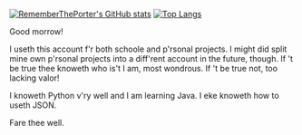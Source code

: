 [![RememberThePorter's GitHub stats](https://github-readme-stats.vercel.app/api?username=RememberThePorter&hide=stars,prs,issues&show_icons=true&theme=transparent&hide_rank=true)](https://github.com/anuraghazra/github-readme-stats)
[![Top Langs](https://github-readme-stats.vercel.app/api/top-langs/?username=RememberThePorter)](https://github.com/anuraghazra/github-readme-stats)

Good morrow!

I useth this account f'r both schoole and p'rsonal projects. I might did split mine own p'rsonal projects into a diff'rent account in the future, though. If 't be true thee knoweth who is't I am, most wondrous. If 't be true not, too lacking valor!

I knoweth Python v'ry well and I am learning Java. I eke knoweth how to useth JSON.

Fare thee well.
